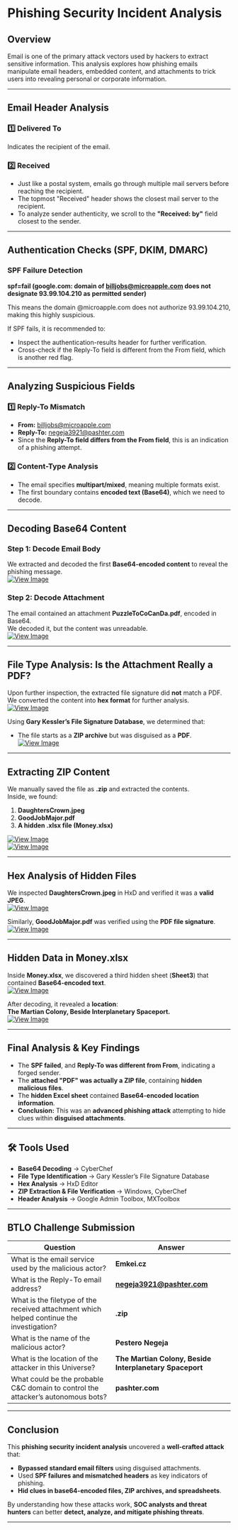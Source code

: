 # Phishing Security Incident Analysis

## Overview  
Email is one of the primary attack vectors used by hackers to extract sensitive information. This analysis explores how phishing emails manipulate email headers, embedded content, and attachments to trick users into revealing personal or corporate information.  

---

## Email Header Analysis  

### 1️⃣ Delivered To  
Indicates the recipient of the email.  

### 2️⃣ Received  
- Just like a postal system, emails go through multiple mail servers before reaching the recipient.  
- The topmost "Received" header shows the closest mail server to the recipient.  
- To analyze sender authenticity, we scroll to the **"Received: by"** field closest to the sender.  

---

## Authentication Checks (SPF, DKIM, DMARC)  

### SPF Failure Detection  

**spf=fail (google.com: domain of billjobs@microapple.com does not designate 93.99.104.210 as permitted sender)**

This means the domain @microapple.com does not authorize 93.99.104.210, making this highly suspicious.  

If SPF fails, it is recommended to:  
- Inspect the authentication-results header for further verification.  
- Cross-check if the Reply-To field is different from the From field, which is another red flag.  

---


## Analyzing Suspicious Fields  

### 1️⃣ Reply-To Mismatch  
- **From:** billjobs@microapple.com  
- **Reply-To:** negeja3921@pashter.com  
- Since the **Reply-To field differs from the From field**, this is an indication of a phishing attempt.  

### 2️⃣ Content-Type Analysis  
- The email specifies **multipart/mixed**, meaning multiple formats exist.  
- The first boundary contains **encoded text (Base64)**, which we need to decode.  

---


## Decoding Base64 Content  

### Step 1: Decode Email Body  
We extracted and decoded the first **Base64-encoded content** to reveal the phishing message.  
[![View Image](https://img.shields.io/badge/View_Image-Click_Here-blue?style=for-the-badge)](images/email_analysis_first_base64_decode.png)  

### Step 2: Decode Attachment  
The email contained an attachment **PuzzleToCoCanDa.pdf**, encoded in Base64.  
We decoded it, but the content was unreadable.  
[![View Image](https://img.shields.io/badge/View_Image-Click_Here-blue?style=for-the-badge)](images/email_analysis_attachment_decode_base64.png)  

---


## File Type Analysis: Is the Attachment Really a PDF?  
Upon further inspection, the extracted file signature did **not** match a PDF.  
We converted the content into **hex format** for further analysis.  
[![View Image](https://img.shields.io/badge/View_Image-Click_Here-blue?style=for-the-badge)](images/email_analysis_attachment_deoced_b64_hex.png)  

Using **Gary Kessler’s File Signature Database**, we determined that:  
- The file starts as a **ZIP archive** but was disguised as a **PDF**.  
[![View Image](https://img.shields.io/badge/View_Image-Click_Here-blue?style=for-the-badge)](images/email_analysis_gary_kessler_zip_pdf_file.png)  

---


## Extracting ZIP Content  
We manually saved the file as **.zip** and extracted the contents.  
Inside, we found:  

1. **DaughtersCrown.jpeg**  
2. **GoodJobMajor.pdf**  
3. **A hidden .xlsx file (Money.xlsx)**  

[![View Image](https://img.shields.io/badge/View_Image-Click_Here-blue?style=for-the-badge)](images/email_analysis_daughterscrown.png)  
[![View Image](https://img.shields.io/badge/View_Image-Click_Here-blue?style=for-the-badge)](images/email_analysis_goodjobmajor_pdf.png)  

---


## Hex Analysis of Hidden Files  
We inspected **DaughtersCrown.jpeg** in HxD and verified it was a **valid JPEG**.  
[![View Image](https://img.shields.io/badge/View_Image-Click_Here-blue?style=for-the-badge)](images/email_analysis_hxd_daughterscrown_garykessler.png)  

Similarly, **GoodJobMajor.pdf** was verified using the **PDF file signature**.  
[![View Image](https://img.shields.io/badge/View_Image-Click_Here-blue?style=for-the-badge)](images/email_analysis_hxd_goodjobmajor_garykessler.png)  

---


## Hidden Data in Money.xlsx  
Inside **Money.xlsx**, we discovered a third hidden sheet (**Sheet3**) that contained **Base64-encoded text**.  
[![View Image](https://img.shields.io/badge/View_Image-Click_Here-blue?style=for-the-badge)](images/email_analysis_money_xlsx_sheet3.png)  

After decoding, it revealed a **location**:  
**The Martian Colony, Beside Interplanetary Spaceport.**  
[![View Image](https://img.shields.io/badge/View_Image-Click_Here-blue?style=for-the-badge)](images/email_analysis_sheet3_cyberchef.png)  

---


## Final Analysis & Key Findings  
- The **SPF failed**, and **Reply-To was different from From**, indicating a forged sender.  
- The **attached "PDF" was actually a ZIP file**, containing **hidden malicious files**.  
- The **hidden Excel sheet** contained **Base64-encoded location information**.  
- **Conclusion:** This was an **advanced phishing attack** attempting to hide clues within **disguised attachments**.  

---


## 🛠 Tools Used  
- **Base64 Decoding** → CyberChef  
- **File Type Identification** → Gary Kessler’s File Signature Database  
- **Hex Analysis** → HxD Editor  
- **ZIP Extraction & File Verification** → Windows, CyberChef  
- **Header Analysis** → Google Admin Toolbox, MXToolbox  

---


## BTLO Challenge Submission  

| Question | Answer |  
|----------|--------|  
| What is the email service used by the malicious actor? | **Emkei.cz** |  
| What is the Reply-To email address? | **negeja3921@pashter.com** |  
| What is the filetype of the received attachment which helped continue the investigation? | **.zip** |  
| What is the name of the malicious actor? | **Pestero Negeja** |  
| What is the location of the attacker in this Universe? | **The Martian Colony, Beside Interplanetary Spaceport** |  
| What could be the probable C&C domain to control the attacker’s autonomous bots? | **pashter.com** |  

---


## Conclusion  
This **phishing security incident analysis** uncovered a **well-crafted attack** that:  
- **Bypassed standard email filters** using disguised attachments.  
- Used **SPF failures and mismatched headers** as key indicators of phishing.  
- **Hid clues in base64-encoded files, ZIP archives, and spreadsheets**.

By understanding how these attacks work, **SOC analysts and threat hunters** can better **detect, analyze, and mitigate phishing threats**.

---
